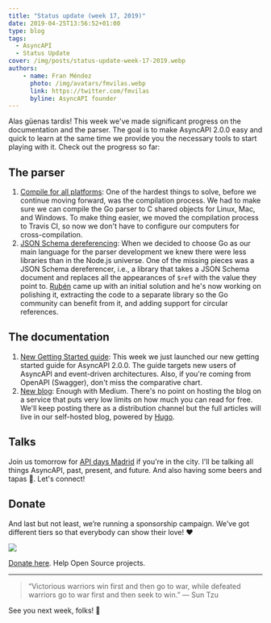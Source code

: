 ```yaml
---
title: "Status update (week 17, 2019)"
date: 2019-04-25T13:56:52+01:00
type: blog
tags:
  - AsyncAPI
  - Status Update
cover: /img/posts/status-update-week-17-2019.webp
authors:
    - name: Fran Méndez
      photo: /img/avatars/fmvilas.webp
      link: https://twitter.com/fmvilas
      byline: AsyncAPI founder
---
```


Alas güenas tardis! This week we've made significant progress on the documentation and the parser. The goal is to make AsyncAPI 2.0.0 easy and quick to learn at the same time we provide you the necessary tools to start playing with it. Check out the progress so far:

## The parser

1. [Compile for all platforms](https://github.com/asyncapi/parser/pull/32): One of the hardest things to solve, before we continue moving forward, was the compilation process. We had to make sure we can compile the Go parser to C shared objects for Linux, Mac, and Windows. To make thing easier, we moved the compilation process to Travis CI, so now we don't have to configure our computers for cross-compilation.
2. [JSON Schema dereferencing](https://github.com/asyncapi/parser/pull/33): When we decided to choose Go as our main language for the parser development we knew there were less libraries than in the Node.js universe. One of the missing pieces was a JSON Schema dereferencer, i.e., a library that takes a JSON Schema document and replaces all the appearances of `$ref` with the value they point to. [Rubén](https://twitter.com/xinoman12) came up with an initial solution and he's now working on polishing it, extracting the code to a separate library so the Go community can benefit from it, and adding support for circular references.

## The documentation

1. [New Getting Started guide](https://www.asyncapi.com/docs/getting-started/): This week we just launched our new getting started guide for AsyncAPI 2.0.0. The guide targets new users of AsyncAPI and event-driven architectures. Also, if you're coming from OpenAPI (Swagger), don't miss the comparative chart.
2. [New blog](https://www.asyncapi.com/blog/): Enough with Medium. There's no point on hosting the blog on a service that puts very low limits on how much you can read for free. We'll keep posting there as a distribution channel but the full articles will live in our self-hosted blog, powered by [Hugo](https://gohugo.io).

## Talks
Join us tomorrow for [API days Madrid](http://apidaysmad.apiaddicts.org/schedule/#session-2) if you're in the city. I'll be talking all things AsyncAPI, past, present, and future. And also having some beers and tapas 🍻. Let's connect!

## Donate
And last but not least, we’re running a sponsorship campaign. We’ve got different tiers so that everybody can show their love! ❤️

![](/img/posts/donation.webp)

[Donate here](https://opencollective.com/asyncapi). Help Open Source projects.

---

> “Victorious warriors win first and then go to war, while defeated warriors go to war first and then seek to win.”
> — Sun Tzu

See you next week, folks! 👋